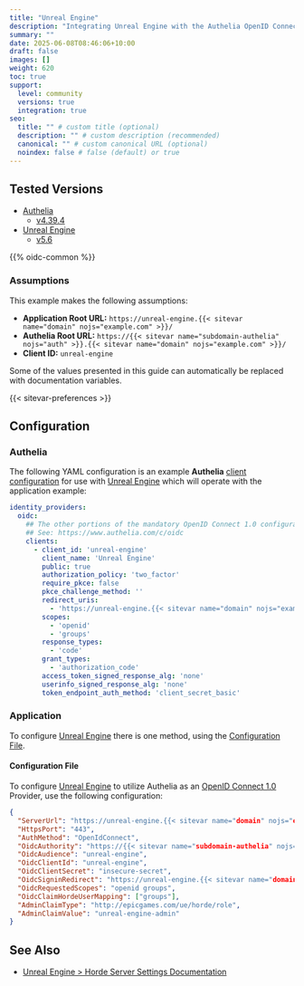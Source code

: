 ```yaml
---
title: "Unreal Engine"
description: "Integrating Unreal Engine with the Authelia OpenID Connect 1.0 Provider."
summary: ""
date: 2025-06-08T08:46:06+10:00
draft: false
images: []
weight: 620
toc: true
support:
  level: community
  versions: true
  integration: true
seo:
  title: "" # custom title (optional)
  description: "" # custom description (recommended)
  canonical: "" # custom canonical URL (optional)
  noindex: false # false (default) or true
---
```


## Tested Versions

- [Authelia]
  - [v4.39.4](https://github.com/authelia/authelia/releases/tag/v4.39.4)
- [Unreal Engine]
  - [v5.6](https://dev.epicgames.com/documentation/en-us/unreal-engine/unreal-engine-5-6-release-notes)

{{% oidc-common %}}

### Assumptions

This example makes the following assumptions:

- __Application Root URL:__ `https://unreal-engine.{{< sitevar name="domain" nojs="example.com" >}}/`
- __Authelia Root URL:__ `https://{{< sitevar name="subdomain-authelia" nojs="auth" >}}.{{< sitevar name="domain" nojs="example.com" >}}/`
- __Client ID:__ `unreal-engine`

Some of the values presented in this guide can automatically be replaced with documentation variables.

{{< sitevar-preferences >}}

## Configuration

### Authelia

The following YAML configuration is an example __Authelia__ [client configuration] for use with [Unreal Engine] which
will operate with the application example:

```yaml {title="configuration.yml"}
identity_providers:
  oidc:
    ## The other portions of the mandatory OpenID Connect 1.0 configuration go here.
    ## See: https://www.authelia.com/c/oidc
    clients:
      - client_id: 'unreal-engine'
        client_name: 'Unreal Engine'
        public: true
        authorization_policy: 'two_factor'
        require_pkce: false
        pkce_challenge_method: ''
        redirect_uris:
          - 'https://unreal-engine.{{< sitevar name="domain" nojs="example.com" >}}/auth/openid_connect'
        scopes:
          - 'openid'
          - 'groups'
        response_types:
          - 'code'
        grant_types:
          - 'authorization_code'
        access_token_signed_response_alg: 'none'
        userinfo_signed_response_alg: 'none'
        token_endpoint_auth_method: 'client_secret_basic'
```

### Application

To configure [Unreal Engine] there is one method, using the [Configuration File](#configuration-file).

#### Configuration File

To configure [Unreal Engine] to utilize Authelia as an [OpenID Connect 1.0] Provider, use the following configuration:

```json
{
  "ServerUrl": "https://unreal-engine.{{< sitevar name="domain" nojs="example.com" >}}",
  "HttpsPort": "443",
  "AuthMethod": "OpenIdConnect",
  "OidcAuthority": "https://{{< sitevar name="subdomain-authelia" nojs="auth" >}}.{{< sitevar name="domain" nojs="example.com" >}}",
  "OidcAudience": "unreal-engine",
  "OidcClientId": "unreal-engine",
  "OidcClientSecret": "insecure-secret",
  "OidcSigninRedirect": "https://unreal-engine.{{< sitevar name="domain" nojs="example.com" >}}/auth/openid_connect",
  "OidcRequestedScopes": "openid groups",
  "OidcClaimHordeUserMapping": ["groups"],
  "AdminClaimType": "http://epicgames.com/ue/horde/role",
  "AdminClaimValue": "unreal-engine-admin"
}
```

## See Also

- [Unreal Engine > Horde Server Settings Documentation](https://dev.epicgames.com/documentation/en-us/unreal-engine/horde-settings-for-unreal-engine#serversettings)

[Authelia]: https://www.authelia.com
[Unreal Engine]: https://www.unrealengine.com/
[OpenID Connect 1.0]: ../../openid-connect/introduction.md
[client configuration]: ../../../configuration/identity-providers/openid-connect/clients.md
